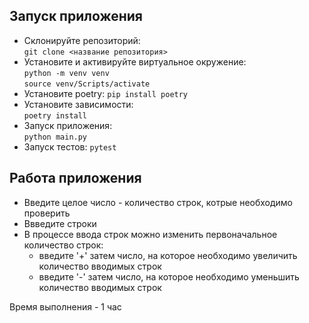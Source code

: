 ## Запуск приложения
- Склонируйте репозиторий:  
``` git clone <название репозитория> ```    
- Установите и активируйте виртуальное окружение:  
``` python -m venv venv ```  
``` source venv/Scripts/activate ``` 
- Установите poetry:
``` pip install poetry ```
- Установите зависимости:   
``` poetry install ```
- Запуск приложения:   
``` python main.py ```
- Запуск тестов:
``` pytest ```

## Работа приложения
- Введите целое число - количество строк, котрые необходимо проверить
- Ввведите строки
- В процессе ввода строк можно изменить первоначальное количество строк:
  - введите '+' затем число, на которое необходимо увеличить количество вводимых строк
  - введите '-' затем число, на которое необходимо уменьшить количество вводимых строк


Время выполнения - 1 час